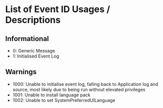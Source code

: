 # List of Event ID Usages / Descriptions

## Informational

- 0: Generic Message
- 1: Initialised Event Log

## Warnings

- 1000: Unable to initialise event log, falling back to Application log and source, most likely due to being run without elevated privileges
- 1001: Unable to install language pack
- 1002: Unable to set SystemPreferredUILanguage
